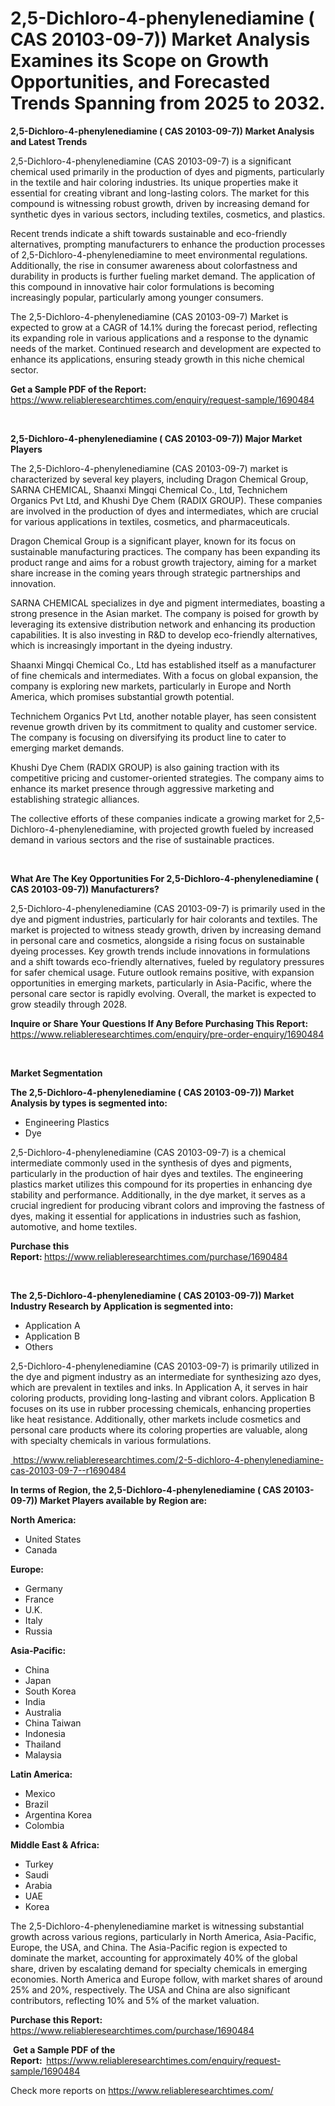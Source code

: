<p><h1>2,5-Dichloro-4-phenylenediamine ( CAS 20103-09-7)) Market Analysis Examines its Scope on Growth Opportunities, and Forecasted Trends Spanning from 2025 to 2032.</h1></p><p><strong>2,5-Dichloro-4-phenylenediamine ( CAS 20103-09-7)) Market Analysis and Latest Trends</strong></p>
<p><p>2,5-Dichloro-4-phenylenediamine (CAS 20103-09-7) is a significant chemical used primarily in the production of dyes and pigments, particularly in the textile and hair coloring industries. Its unique properties make it essential for creating vibrant and long-lasting colors. The market for this compound is witnessing robust growth, driven by increasing demand for synthetic dyes in various sectors, including textiles, cosmetics, and plastics.</p><p>Recent trends indicate a shift towards sustainable and eco-friendly alternatives, prompting manufacturers to enhance the production processes of 2,5-Dichloro-4-phenylenediamine to meet environmental regulations. Additionally, the rise in consumer awareness about colorfastness and durability in products is further fueling market demand. The application of this compound in innovative hair color formulations is becoming increasingly popular, particularly among younger consumers.</p><p>The 2,5-Dichloro-4-phenylenediamine (CAS 20103-09-7) Market is expected to grow at a CAGR of 14.1% during the forecast period, reflecting its expanding role in various applications and a response to the dynamic needs of the market. Continued research and development are expected to enhance its applications, ensuring steady growth in this niche chemical sector.</p></p>
<p><strong>Get a Sample PDF of the Report:&nbsp;</strong> <a href="https://www.reliableresearchtimes.com/enquiry/request-sample/1690484?utm_campaign=2042&utm_medium=2&utm_source=Github&utm_content=ia&utm_term=26032025&utm_id=25-dichloro-4-phenylenediamine-cas-20103-09-7">https://www.reliableresearchtimes.com/enquiry/request-sample/1690484</a></p>
<p>&nbsp;</p>
<p><strong>2,5-Dichloro-4-phenylenediamine ( CAS 20103-09-7)) Major Market Players</strong></p>
<p><p>The 2,5-Dichloro-4-phenylenediamine (CAS 20103-09-7) market is characterized by several key players, including Dragon Chemical Group, SARNA CHEMICAL, Shaanxi Mingqi Chemical Co., Ltd, Technichem Organics Pvt Ltd, and Khushi Dye Chem (RADIX GROUP). These companies are involved in the production of dyes and intermediates, which are crucial for various applications in textiles, cosmetics, and pharmaceuticals.</p><p>Dragon Chemical Group is a significant player, known for its focus on sustainable manufacturing practices. The company has been expanding its product range and aims for a robust growth trajectory, aiming for a market share increase in the coming years through strategic partnerships and innovation.</p><p>SARNA CHEMICAL specializes in dye and pigment intermediates, boasting a strong presence in the Asian market. The company is poised for growth by leveraging its extensive distribution network and enhancing its production capabilities. It is also investing in R&D to develop eco-friendly alternatives, which is increasingly important in the dyeing industry.</p><p>Shaanxi Mingqi Chemical Co., Ltd has established itself as a manufacturer of fine chemicals and intermediates. With a focus on global expansion, the company is exploring new markets, particularly in Europe and North America, which promises substantial growth potential.</p><p>Technichem Organics Pvt Ltd, another notable player, has seen consistent revenue growth driven by its commitment to quality and customer service. The company is focusing on diversifying its product line to cater to emerging market demands.</p><p>Khushi Dye Chem (RADIX GROUP) is also gaining traction with its competitive pricing and customer-oriented strategies. The company aims to enhance its market presence through aggressive marketing and establishing strategic alliances.</p><p>The collective efforts of these companies indicate a growing market for 2,5-Dichloro-4-phenylenediamine, with projected growth fueled by increased demand in various sectors and the rise of sustainable practices.</p></p>
<p>&nbsp;</p>
<p><strong>What Are The Key Opportunities For 2,5-Dichloro-4-phenylenediamine ( CAS 20103-09-7)) Manufacturers?</strong></p>
<p><p>2,5-Dichloro-4-phenylenediamine (CAS 20103-09-7) is primarily used in the dye and pigment industries, particularly for hair colorants and textiles. The market is projected to witness steady growth, driven by increasing demand in personal care and cosmetics, alongside a rising focus on sustainable dyeing processes. Key growth trends include innovations in formulations and a shift towards eco-friendly alternatives, fueled by regulatory pressures for safer chemical usage. Future outlook remains positive, with expansion opportunities in emerging markets, particularly in Asia-Pacific, where the personal care sector is rapidly evolving. Overall, the market is expected to grow steadily through 2028.</p></p>
<p><strong>Inquire or Share Your Questions If Any Before Purchasing This Report:</strong> <a href="https://www.reliableresearchtimes.com/enquiry/pre-order-enquiry/1690484?utm_campaign=2042&utm_medium=2&utm_source=Github&utm_content=ia&utm_term=26032025&utm_id=25-dichloro-4-phenylenediamine-cas-20103-09-7">https://www.reliableresearchtimes.com/enquiry/pre-order-enquiry/1690484</a></p>
<p>&nbsp;</p>
<p><strong>Market Segmentation</strong></p>
<p><strong>The 2,5-Dichloro-4-phenylenediamine ( CAS 20103-09-7)) Market Analysis by types is segmented into:</strong></p>
<p><ul><li>Engineering Plastics</li><li>Dye</li></ul></p>
<p><p>2,5-Dichloro-4-phenylenediamine (CAS 20103-09-7) is a chemical intermediate commonly used in the synthesis of dyes and pigments, particularly in the production of hair dyes and textiles. The engineering plastics market utilizes this compound for its properties in enhancing dye stability and performance. Additionally, in the dye market, it serves as a crucial ingredient for producing vibrant colors and improving the fastness of dyes, making it essential for applications in industries such as fashion, automotive, and home textiles.</p></p>
<p><strong>Purchase this Report:&nbsp;</strong><a href="https://www.reliableresearchtimes.com/purchase/1690484?utm_campaign=2042&utm_medium=2&utm_source=Github&utm_content=ia&utm_term=26032025&utm_id=25-dichloro-4-phenylenediamine-cas-20103-09-7">https://www.reliableresearchtimes.com/purchase/1690484</a></p>
<p>&nbsp;</p>
<p><strong>The 2,5-Dichloro-4-phenylenediamine ( CAS 20103-09-7)) Market Industry Research by Application is segmented into:</strong></p>
<p><ul><li>Application A</li><li>Application B</li><li>Others</li></ul></p>
<p><p>2,5-Dichloro-4-phenylenediamine (CAS 20103-09-7) is primarily utilized in the dye and pigment industry as an intermediate for synthesizing azo dyes, which are prevalent in textiles and inks. In Application A, it serves in hair coloring products, providing long-lasting and vibrant colors. Application B focuses on its use in rubber processing chemicals, enhancing properties like heat resistance. Additionally, other markets include cosmetics and personal care products where its coloring properties are valuable, along with specialty chemicals in various formulations.</p></p>
<p><a href="https://www.reliableresearchtimes.com/2-5-dichloro-4-phenylenediamine-cas-20103-09-7--r1690484?utm_campaign=2042&utm_medium=2&utm_source=Github&utm_content=ia&utm_term=26032025&utm_id=25-dichloro-4-phenylenediamine-cas-20103-09-7">&nbsp;https://www.reliableresearchtimes.com/2-5-dichloro-4-phenylenediamine-cas-20103-09-7--r1690484</a></p>
<p><strong>In terms of Region, the 2,5-Dichloro-4-phenylenediamine ( CAS 20103-09-7)) Market Players available by Region are:</strong></p>
<p>
    <p> <strong> North America: </strong>
        <ul>
            <li>United States</li>
            <li>Canada</li>
        </ul>
        </p> 
    <p> <strong> Europe: </strong>
        <ul>
            <li>Germany</li>
            <li>France</li>
            <li>U.K.</li>
            <li>Italy</li>
            <li>Russia</li>
        </ul>
        </p> 
    <p> <strong> Asia-Pacific: </strong>
        <ul>
            <li>China</li>
            <li>Japan</li>
            <li>South Korea</li>
            <li>India</li>
            <li>Australia</li>
            <li>China Taiwan</li>
            <li>Indonesia</li>
            <li>Thailand</li>
            <li>Malaysia</li>
        </ul>
        </p> 
    <p> <strong> Latin America: </strong>
        <ul>
            <li>Mexico</li>
            <li>Brazil</li>
            <li>Argentina Korea</li>
            <li>Colombia</li>
        </ul>
        </p> 
    <p> <strong> Middle East & Africa: </strong>
        <ul>
            <li>Turkey</li>
            <li>Saudi</li>
            <li>Arabia</li>
            <li>UAE</li>
            <li>Korea</li>
        </ul>
    </p>
    </p>
<p><p>The 2,5-Dichloro-4-phenylenediamine market is witnessing substantial growth across various regions, particularly in North America, Asia-Pacific, Europe, the USA, and China. The Asia-Pacific region is expected to dominate the market, accounting for approximately 40% of the global share, driven by escalating demand for specialty chemicals in emerging economies. North America and Europe follow, with market shares of around 25% and 20%, respectively. The USA and China are also significant contributors, reflecting 10% and 5% of the market valuation.</p></p>
<p><strong>Purchase this Report: </strong><a href="https://www.reliableresearchtimes.com/purchase/1690484?utm_campaign=2042&utm_medium=2&utm_source=Github&utm_content=ia&utm_term=26032025&utm_id=25-dichloro-4-phenylenediamine-cas-20103-09-7">https://www.reliableresearchtimes.com/purchase/1690484</a></p>
<p>&nbsp;<strong>Get a Sample PDF of the Report:&nbsp;&nbsp;</strong><a href="https://www.reliableresearchtimes.com/enquiry/request-sample/1690484?utm_campaign=2042&utm_medium=2&utm_source=Github&utm_content=ia&utm_term=26032025&utm_id=25-dichloro-4-phenylenediamine-cas-20103-09-7">https://www.reliableresearchtimes.com/enquiry/request-sample/1690484</a></p>
<p><strong></strong></p>
<p>Check more reports on <a href="https://www.reliableresearchtimes.com/?utm_campaign=2042&utm_medium=2&utm_source=Github&utm_content=ia&utm_term=26032025&utm_id=25-dichloro-4-phenylenediamine-cas-20103-09-7">https://www.reliableresearchtimes.com/</a></p>